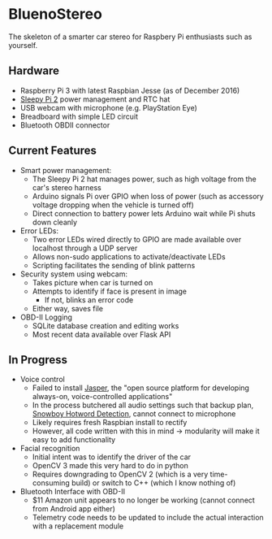 # BluenoStereo
The skeleton of a smarter car stereo for Raspbery Pi enthusiasts such as yourself.
## Hardware
- Raspberry Pi 3 with latest Raspbian Jesse (as of December 2016)
- [Sleepy Pi 2](http://spellfoundry.com/products/sleepy-pi-2/) power management and RTC hat
- USB webcam with microphone (e.g. PlayStation Eye)
- Breadboard with simple LED circuit
- Bluetooth OBDII connector

## Current Features
- Smart power management:
  - The Sleepy Pi 2 hat manages power, such as high voltage from the car's stereo harness
  - Arduino signals Pi over GPIO when loss of power (such as accessory voltage dropping when the vehicle is turned off)
  - Direct connection to battery power lets Arduino wait while Pi shuts down cleanly
- Error LEDs:
  - Two error LEDs wired directly to GPIO are made available over localhost through a UDP server
  - Allows non-sudo applications to activate/deactivate LEDs
  - Scripting facilitates the sending of blink patterns
- Security system using webcam:
  - Takes picture when car is turned on
  - Attempts to identify if face is present in image
    - If not, blinks an error code
  - Either way, saves file
- OBD-II Logging
  - SQLite database creation and editing works
  - Most recent data available over Flask API

## In Progress
- Voice control
  - Failed to install [Jasper](http://jasperproject.github.io/), the "open source platform for developing always-on, voice-controlled applications"
  - In the process butchered all audio settings such that backup plan, [Snowboy Hotword Detection](https://snowboy.kitt.ai/), cannot connect to microphone
  - Likely requires fresh Raspbian install to rectify
  - However, all code written with this in mind -> modularity will make it easy to add functionality
- Facial recognition
  - Initial intent was to identify the driver of the car
  - OpenCV 3 made this very hard to do in python
  - Requires downgrading to OpenCV 2 (which is a very time-consuming build) or switch to C++ (which I know nothing of)
- Bluetooth Interface with OBD-II
  - $11 Amazon unit appears to no longer be working (cannot connect from Android app either)
  - Telemetry code needs to be updated to include the actual interaction with a replacement module

